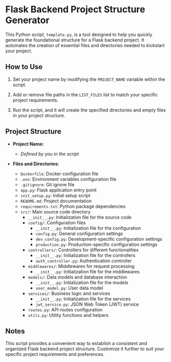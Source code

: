 # Flask Backend Project Structure Generator

This Python script, `template.py`, is a tool designed to help you quickly generate the foundational structure for a Flask backend project. It automates the creation of essential files and directories needed to kickstart your project.

## How to Use

1. Set your project name by modifying the `PROJECT_NAME` variable within the script.

2. Add or remove file paths in the `LIST_FILES` list to match your specific project requirements.

3. Run the script, and it will create the specified directories and empty files in your project structure.

## Project Structure

- **Project Name:**
  - *Defined by you in the script*

- **Files and Directories:**
  - `Dockerfile`: Docker configuration file
  - `.env`: Environment variables configuration file
  - `.gitignore`: Git ignore file
  - `app.py`: Flask application entry point
  - `init_setup.py`: Initial setup script
  - `README.md`: Project documentation
  - `requirements.txt`: Python package dependencies
  - `src/`: Main source code directory
    - `__init__.py`: Initialization file for the source code
    - `config/`: Configuration files
      - `__init__.py`: Initialization file for the configuration
      - `config.py`: General configuration settings
      - `dev_config.py`: Development-specific configuration settings
      - `production.py`: Production-specific configuration settings
    - `controllers/`: Controllers for different functionalities
      - `__init__.py`: Initialization file for the controllers
      - `auth_controller.py`: Authentication controller
    - `middlewares/`: Middlewares for request processing
      - `__init__.py`: Initialization file for the middlewares
    - `models/`: Data models and database interaction
      - `__init__.py`: Initialization file for the models
      - `user_model.py`: User data model
    - `services/`: Business logic and services
      - `__init__.py`: Initialization file for the services
      - `jwt_service.py`: JSON Web Token (JWT) service
    - `routes.py`: API routes configuration
    - `utils.py`: Utility functions and helpers

## Notes

This script provides a convenient way to establish a consistent and organized Flask backend project structure. Customize it further to suit your specific project requirements and preferences.
